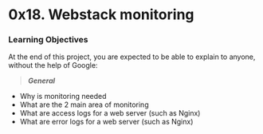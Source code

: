 # 0x18. Webstack monitoring

### Learning Objectives
At the end of this project, you are expected to be able to explain to anyone, without the help of Google:

> _**General**_
* Why is monitoring needed
* What are the 2 main area of monitoring
* What are access logs for a web server (such as Nginx)
* What are error logs for a web server (such as Nginx)
